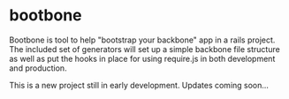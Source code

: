 bootbone
========

Bootbone is tool to help "bootstrap your backbone" app in a rails project.  The included set of generators will set up a simple backbone file structure as well as put the hooks in place for using require.js in both development and production.

This is a new project still in early development.  Updates coming soon...

